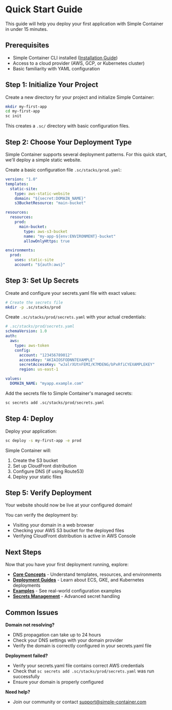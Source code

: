# Quick Start Guide

This guide will help you deploy your first application with Simple Container in under 15 minutes.

## Prerequisites

- Simple Container CLI installed ([Installation Guide](installation.md))
- Access to a cloud provider (AWS, GCP, or Kubernetes cluster)
- Basic familiarity with YAML configuration

## Step 1: Initialize Your Project

Create a new directory for your project and initialize Simple Container:

```bash
mkdir my-first-app
cd my-first-app
sc init
```

This creates a `.sc/` directory with basic configuration files.

## Step 2: Choose Your Deployment Type

Simple Container supports several deployment patterns. For this quick start, we'll deploy a simple static website.

Create a basic configuration file `.sc/stacks/prod.yaml`:

```yaml
version: "1.0"
templates:
  static-site:
    type: aws-static-website
    domain: "${secret:DOMAIN_NAME}"
    s3BucketResource: "main-bucket"

resources:
  resources:
    prod:
      main-bucket:
        type: aws-s3-bucket
        name: "my-app-${env:ENVIRONMENT}-bucket"
        allowOnlyHttps: true

environments:
  prod:
    uses: static-site
    account: "${auth:aws}"
```

## Step 3: Set Up Secrets

Create and configure your secrets.yaml file with exact values:

```bash
# Create the secrets file
mkdir -p .sc/stacks/prod
```

Create `.sc/stacks/prod/secrets.yaml` with your actual credentials:

```yaml
# .sc/stacks/prod/secrets.yaml
schemaVersion: 1.0
auth:
  aws:
    type: aws-token
    config:
      account: "123456789012"
      accessKey: "AKIAIOSFODNN7EXAMPLE"
      secretAccessKey: "wJalrXUtnFEMI/K7MDENG/bPxRfiCYEXAMPLEKEY"
      region: us-east-1

values:
  DOMAIN_NAME: "myapp.example.com"
```

Add the secrets file to Simple Container's managed secrets:

```bash
sc secrets add .sc/stacks/prod/secrets.yaml
```

## Step 4: Deploy

Deploy your application:

```bash
sc deploy -s my-first-app -e prod
```

Simple Container will:

1. Create the S3 bucket
2. Set up CloudFront distribution
3. Configure DNS (if using Route53)
4. Deploy your static files

## Step 5: Verify Deployment

Your website should now be live at your configured domain!

You can verify the deployment by:
- Visiting your domain in a web browser
- Checking your AWS S3 bucket for the deployed files
- Verifying CloudFront distribution is active in AWS Console

## Next Steps

Now that you have your first deployment running, explore:

- **[Core Concepts](../concepts/main-concepts.md)** - Understand templates, resources, and environments
- **[Deployment Guides](../guides/index.md)** - Learn about ECS, GKE, and Kubernetes deployments
- **[Examples](../examples/README.md)** - See real-world configuration examples
- **[Secrets Management](../guides/secrets-management.md)** - Advanced secret handling

## Common Issues

**Domain not resolving?**

- DNS propagation can take up to 24 hours
- Check your DNS settings with your domain provider
- Verify the domain is correctly configured in your secrets.yaml file

**Deployment failed?**

- Verify your secrets.yaml file contains correct AWS credentials
- Check that `sc secrets add .sc/stacks/prod/secrets.yaml` was run successfully
- Ensure your domain is properly configured

**Need help?**

- Join our community or contact [support@simple-container.com](mailto:support@simple-container.com)
